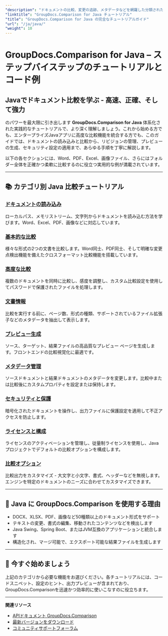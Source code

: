 ```yaml
---
"description": "ドキュメントの比較、変更の追跡、メタデータなどを網羅した分類されたチュートリアルを含む、GroupDocs.Comparison for Java の究極のガイドをご覧ください。"
"linktitle": "GroupDocs.Comparison for Java チュートリアル"
"title": "GroupDocs.Comparison for Java の完全なチュートリアルガイド"
"url": "/ja/java/"
"weight": 10
---
```


# GroupDocs.Comparison for Java – ステップバイステップのチュートリアルとコード例

## Javaでドキュメント比較を学ぶ - 高速、正確、そして強力

のパワーを最大限に引き出します **GroupDocs.Comparison for Java** 体系化された実践的なチュートリアルで、より深く理解しましょう。これから始める方でも、エンタープライズJavaアプリに高度な比較機能を統合する方でも、このガイドでは、ドキュメントの読み込みと比較から、リビジョンの管理、プレビューの生成、セキュリティ設定の適用まで、あらゆる手順を丁寧に解説します。

以下の各セクションには、Word、PDF、Excel、画像ファイル、さらにはフォルダー全体を正確かつ柔軟に比較するのに役立つ実用的な例が満載されています。

---

## 📚 カテゴリ別 Java 比較チュートリアル

### [ドキュメントの読み込み](./document-loading)
ローカルパス、メモリストリーム、文字列からドキュメントを読み込む方法を学びます。Word、Excel、PDF、画像などに対応しています。

### [基本的な比較](./basic-comparison)
様々な形式の2つの文書を比較します。Word同士、PDF同士、そして明確な変更点検出機能を備えたクロスフォーマット比較機能を搭載しています。

### [高度な比較](./advanced-comparison)
複数のドキュメントを同時に比較し、感度を調整し、カスタム比較設定を使用してパスワードで保護されたファイルを処理します。

### [文書情報](./document-information)
比較を実行する前に、ページ数、形式の種類、サポートされているファイル拡張子などのメタデータを抽出して表示します。

### [プレビュー生成](./preview-generation)
ソース、ターゲット、結果ファイルの高品質なプレビュー ページを生成します。フロントエンドの比較視覚化に最適です。

### [メタデータ管理](./metadata-management)
ソースドキュメントと結果ドキュメントのメタデータを変更します。比較中または比較後にカスタムプロパティを設定または保持します。

### [セキュリティと保護](./security-protection)
暗号化されたドキュメントを操作し、出力ファイルに保護設定を適用して不正アクセスを防止します。

### [ライセンスと構成](./licensing-configuration)
ライセンスのアクティベーションを管理し、従量制ライセンスを使用し、Java プロジェクトでデフォルトの比較オプションを構成します。

### [比較オプション](./comparison-options)
比較出力をカスタマイズ - 大文字と小文字、書式、ヘッダーなどを無視します。エンジンを特定のドキュメントのニーズに合わせてカスタマイズできます。

---

## 🚀 Java に GroupDocs.Comparison を使用する理由

- DOCX、XLSX、PDF、画像など50種類以上のドキュメント形式をサポート  
- テキストの変更、書式の編集、移動されたコンテンツなどを検出します  
- Java Swing、Spring Boot、またはJVM互換のアプリケーションと統合します  
- 構造化され、マージ可能で、エクスポート可能な結果ファイルを生成します  

---

## 🧠 今すぐ始めましょう

上記のカテゴリから必要な機能をお選びください。各チュートリアルには、コードスニペット、設定のヒント、出力プレビューが含まれており、GroupDocs.Comparisonを迅速かつ効率的に使いこなすのに役立ちます。

---

**関連リソース**  
- [APIドキュメント GroupDocs.Comparison](https://references.groupdocs.com/comparison/java/)  
- [最新バージョンをダウンロード](https://releases.groupdocs.com/comparison/java/)  
- [コミュニティサポートフォーラム](https://forum.groupdocs.com/c/comparison/)